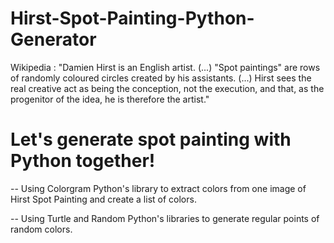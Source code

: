 # Hirst-Spot-Painting-Python-Generator

Wikipedia : "Damien Hirst is an English artist. (...) "Spot paintings" are rows of randomly coloured circles created by his assistants. (...) Hirst sees the real creative act as being the conception, not the execution, and that, as the progenitor of the idea, he is therefore the artist."

# Let's generate spot painting with Python together!

-- Using Colorgram Python's library to extract colors from one image of Hirst Spot Painting and create a list of colors.

-- Using Turtle and Random Python's libraries to generate regular points of random colors.